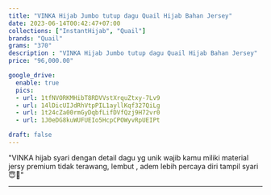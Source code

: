 ```yaml
---
title: "VINKA Hijab Jumbo tutup dagu Quail Hijab Bahan Jersey"
date: 2023-06-14T00:42:47+07:00
collections: ["InstantHijab", "Quail"]
brands: "Quail"
grams: "370"
description : "VINKA Hijab Jumbo tutup dagu Quail Hijab Bahan Jersey"
price: "96,000.00"

google_drive:
  enable: true
  pics:
  - url: 1tfNVORKMHibT8RDVVstXrquZtxy-7Lv9
  - url: 14lDicUIJdRhVtpPIL1ayllKqf327QiLg
  - url: 1t24cZa00rmGyDqbfLifDVfQzj9H72vr0
  - url: 1J0eDG8kuWUFUEIo5HcpCPOWyvRpUEIPt

draft: false
---
```


"VINKA
hijab syari dengan detail dagu yg unik wajib kamu miliki 
material jersy premium tidak terawang, lembut , adem 
lebih percaya diri tampil syari 😇🤍"

---    
  
